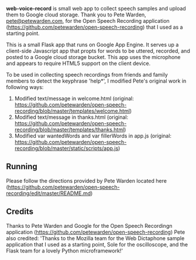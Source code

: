 **web-voice-record** is small web app to collect speech samples and upload them to Google cloud storage.  Thank you to Pete Warden, pete@petewarden.com, for the Open Speech Recording application (https://github.com/petewarden/open-speech-recording) that I used as a starting point.

This is a small Flask app that runs on Google App Engine. It serves up a client-side Javascript app that propts for words to be uttered, recorded, and posted to a Google cloud storage bucket.  This app uses the microphone and appears to require HTML5 support on the client device.  

To be used in collecting speech recordings from friends and family members to detect the keyphrase 'help*', I modified Pete's original work in following ways:
1. Modified text/message in welcome.html (original: https://github.com/petewarden/open-speech-recording/blob/master/templates/welcome.html)
2. Modified text/message in thanks.html (original: https://github.com/petewarden/open-speech-recording/blob/master/templates/thanks.html)
3. Modified var wantedWords and var fillerWords in app.js (original: https://github.com/petewarden/open-speech-recording/blob/master/static/scripts/app.js)

## Running
Please follow the directions provided by Pete Warden located here (https://github.com/petewarden/open-speech-recording/edit/master/README.md)

## Credits
Thanks to Pete Warden and Google for the Open Speech Recordingn application (https://github.com/petewarden/open-speech-recording)
Pete also credited:
'Thanks to the Mozilla team for the Web Dictaphone sample application that I used as a starting point, Sole for the oscilloscope, and the Flask team for a lovely Python microframework!'
